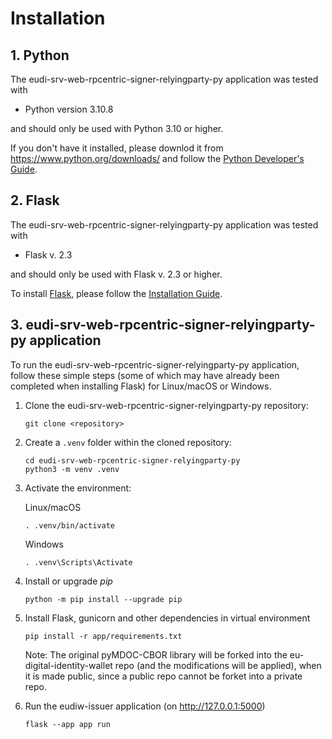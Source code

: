 # Installation

## 1. Python

The eudi-srv-web-rpcentric-signer-relyingparty-py application was tested with

- Python version 3.10.8

and should only be used with Python 3.10 or higher.

If you don't have it installed, please downlod it from <https://www.python.org/downloads/> and follow the [Python Developer's Guide](https://devguide.python.org/getting-started/).

## 2. Flask

The eudi-srv-web-rpcentric-signer-relyingparty-py application was tested with

- Flask v. 2.3

and should only be used with Flask v. 2.3 or higher.

To install [Flask](https://flask.palletsprojects.com/en/2.3.x/), please follow the [Installation Guide](https://flask.palletsprojects.com/en/2.3.x/installation/).

## 3. eudi-srv-web-rpcentric-signer-relyingparty-py application

To run the eudi-srv-web-rpcentric-signer-relyingparty-py application, follow these simple steps (some of which may have already been completed when installing Flask) for Linux/macOS or Windows.

1. Clone the eudi-srv-web-rpcentric-signer-relyingparty-py repository:

   ```shell
   git clone <repository>
   ```

2. Create a `.venv` folder within the cloned repository:

   ```shell
   cd eudi-srv-web-rpcentric-signer-relyingparty-py
   python3 -m venv .venv
   ```

3. Activate the environment:

   Linux/macOS

   ```shell
   . .venv/bin/activate
   ```

   Windows

   ```shell
   . .venv\Scripts\Activate
   ```

4. Install or upgrade _pip_

   ```shell
   python -m pip install --upgrade pip
   ```

5. Install Flask, gunicorn and other dependencies in virtual environment

   ```shell
   pip install -r app/requirements.txt
   ```

   Note: The original pyMDOC-CBOR library will be forked into the eu-digital-identity-wallet repo (and the modifications will be applied), when it is made public, since a public repo cannot be forket into a private repo.

6. Run the eudiw-issuer application (on <http://127.0.0.1:5000>)

   ```shell
   flask --app app run
   ```
